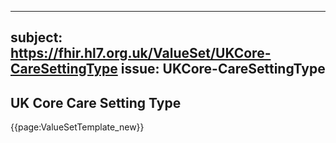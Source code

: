 
---
subject: https://fhir.hl7.org.uk/ValueSet/UKCore-CareSettingType
issue: UKCore-CareSettingType
---
## UK Core Care Setting Type

{{page:ValueSetTemplate_new}}
    
